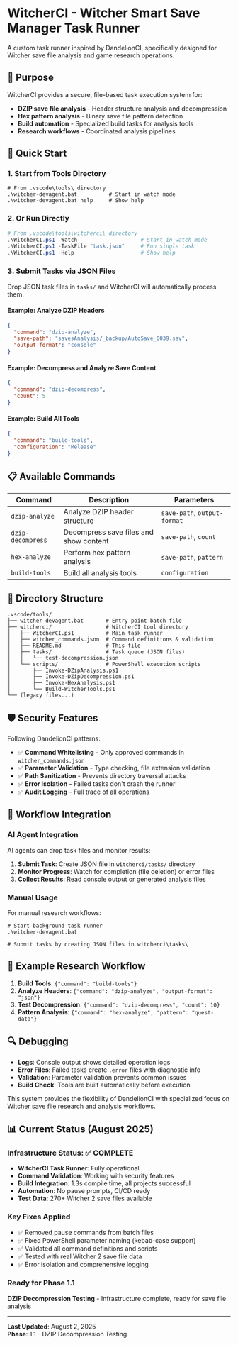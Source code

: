 # WitcherCI - Witcher Smart Save Manager Task Runner

A custom task runner inspired by DandelionCI, specifically designed for Witcher save file analysis and game research operations.

## 🎯 Purpose

WitcherCI provides a secure, file-based task execution system for:
- **DZIP save file analysis** - Header structure analysis and decompression
- **Hex pattern analysis** - Binary save file pattern detection  
- **Build automation** - Specialized build tasks for analysis tools
- **Research workflows** - Coordinated analysis pipelines

## 🚀 Quick Start

### 1. Start from Tools Directory
```batch
# From .vscode\tools\ directory
.\witcher-devagent.bat          # Start in watch mode
.\witcher-devagent.bat help     # Show help
```

### 2. Or Run Directly
```powershell
# From .vscode\tools\witcherci\ directory
.\WitcherCI.ps1 -Watch                    # Start in watch mode
.\WitcherCI.ps1 -TaskFile "task.json"     # Run single task
.\WitcherCI.ps1 -Help                     # Show help
```

### 3. Submit Tasks via JSON Files

Drop JSON task files in `tasks/` and WitcherCI will automatically process them.

#### Example: Analyze DZIP Headers
```json
{
  "command": "dzip-analyze",
  "save-path": "savesAnalysis/_backup/AutoSave_0039.sav",
  "output-format": "console"
}
```

#### Example: Decompress and Analyze Save Content
```json
{
  "command": "dzip-decompress", 
  "count": 5
}
```

#### Example: Build All Tools
```json
{
  "command": "build-tools",
  "configuration": "Release"
}
```

## 📋 Available Commands

| Command | Description | Parameters |
|---------|-------------|------------|
| `dzip-analyze` | Analyze DZIP header structure | `save-path`, `output-format` |
| `dzip-decompress` | Decompress save files and show content | `save-path`, `count` |
| `hex-analyze` | Perform hex pattern analysis | `save-path`, `pattern` |
| `build-tools` | Build all analysis tools | `configuration` |

## 📁 Directory Structure

```
.vscode/tools/
├── witcher-devagent.bat       # Entry point batch file
├── witcherci/                 # WitcherCI tool directory
│   ├── WitcherCI.ps1          # Main task runner
│   ├── witcher_commands.json  # Command definitions & validation
│   ├── README.md              # This file
│   ├── tasks/                 # Task queue (JSON files)
│   │   └── test-decompression.json
│   └── scripts/               # PowerShell execution scripts
│       ├── Invoke-DZipAnalysis.ps1
│       ├── Invoke-DZipDecompression.ps1
│       ├── Invoke-HexAnalysis.ps1
│       └── Build-WitcherTools.ps1
└── (legacy files...)
```

## 🛡️ Security Features

Following DandelionCI patterns:
- ✅ **Command Whitelisting** - Only approved commands in `witcher_commands.json`
- ✅ **Parameter Validation** - Type checking, file extension validation
- ✅ **Path Sanitization** - Prevents directory traversal attacks
- ✅ **Error Isolation** - Failed tasks don't crash the runner
- ✅ **Audit Logging** - Full trace of all operations

## 🔄 Workflow Integration

### AI Agent Integration
AI agents can drop task files and monitor results:

1. **Submit Task**: Create JSON file in `witcherci/tasks/` directory
2. **Monitor Progress**: Watch for completion (file deletion) or error files
3. **Collect Results**: Read console output or generated analysis files

### Manual Usage
For manual research workflows:

```batch
# Start background task runner
.\witcher-devagent.bat

# Submit tasks by creating JSON files in witcherci\tasks\
```

## 🧪 Example Research Workflow

1. **Build Tools**: `{"command": "build-tools"}`
2. **Analyze Headers**: `{"command": "dzip-analyze", "output-format": "json"}`
3. **Test Decompression**: `{"command": "dzip-decompress", "count": 10}`
4. **Pattern Analysis**: `{"command": "hex-analyze", "pattern": "quest-data"}`

## 🔍 Debugging

- **Logs**: Console output shows detailed operation logs
- **Error Files**: Failed tasks create `.error` files with diagnostic info
- **Validation**: Parameter validation prevents common issues
- **Build Check**: Tools are built automatically before execution

This system provides the flexibility of DandelionCI with specialized focus on Witcher save file research and analysis workflows.

## 📊 Current Status (August 2025)

### Infrastructure Status: ✅ COMPLETE
- **WitcherCI Task Runner**: Fully operational
- **Command Validation**: Working with security features
- **Build Integration**: 1.3s compile time, all projects successful
- **Automation**: No pause prompts, CI/CD ready
- **Test Data**: 270+ Witcher 2 save files available

### Key Fixes Applied
- ✅ Removed pause commands from batch files
- ✅ Fixed PowerShell parameter naming (kebab-case support)
- ✅ Validated all command definitions and scripts
- ✅ Tested with real Witcher 2 save file data
- ✅ Error isolation and comprehensive logging

### Ready for Phase 1.1
**DZIP Decompression Testing** - Infrastructure complete, ready for save file analysis

---

**Last Updated**: August 2, 2025  
**Phase**: 1.1 - DZIP Decompression Testing
